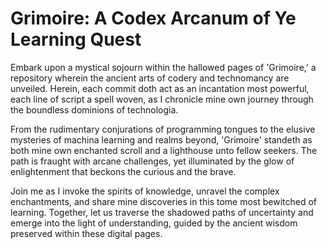 # Grimoire: A Codex Arcanum of Ye Learning Quest 

Embark upon a mystical sojourn within the hallowed pages of 'Grimoire,' a repository wherein the ancient arts of codery and technomancy are unveiled. Herein, each commit doth act as an incantation most powerful, each line of script a spell woven, as I chronicle mine own journey through the boundless dominions of technologia.

From the rudimentary conjurations of programming tongues to the elusive mysteries of machina learning and realms beyond, 'Grimoire' standeth as both mine own enchanted scroll and a lighthouse unto fellow seekers. The path is fraught with arcane challenges, yet illuminated by the glow of enlightenment that beckons the curious and the brave.

Join me as I invoke the spirits of knowledge, unravel the complex enchantments, and share mine discoveries in this tome most bewitched of learning. Together, let us traverse the shadowed paths of uncertainty and emerge into the light of understanding, guided by the ancient wisdom preserved within these digital pages.
